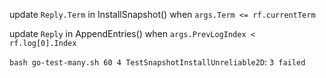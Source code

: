 update `Reply.Term` in InstallSnapshot() when `args.Term <= rf.currentTerm`

update `Reply` in AppendEntries() when `args.PrevLogIndex < rf.log[0].Index`

`bash go-test-many.sh 60 4 TestSnapshotInstallUnreliable2D`: `3 failed`
